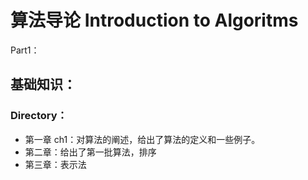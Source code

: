 # 算法导论 Introduction to Algoritms

Part1：
## 基础知识：

### Directory：
- 第一章 ch1：对算法的阐述，给出了算法的定义和一些例子。
- 第二章：给出了第一批算法，排序
- 第三章：表示法

